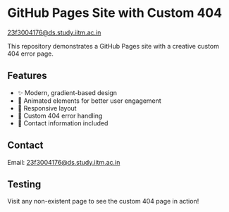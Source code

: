 # GitHub Pages Site with Custom 404
23f3004176@ds.study.iitm.ac.in

This repository demonstrates a GitHub Pages site with a creative custom 404 error page.

## Features
- ✨ Modern, gradient-based design
- 🎨 Animated elements for better user engagement
- 📱 Responsive layout
- 🔄 Custom 404 error handling
- 📧 Contact information included

## Contact
Email: 23f3004176@ds.study.iitm.ac.in

## Testing
Visit any non-existent page to see the custom 404 page in action!

